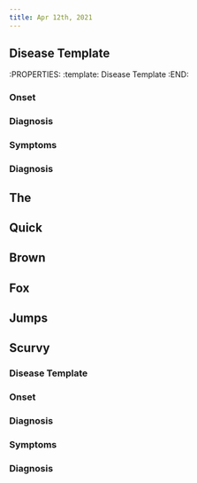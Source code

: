 ```yaml
---
title: Apr 12th, 2021
---
```


## Disease Template
:PROPERTIES:
:template: Disease Template
:END:
### Onset
### Diagnosis
### Symptoms
### Diagnosis
## The
## Quick
## Brown
## Fox
## Jumps
## Scurvy
### Disease Template
### Onset
### Diagnosis
### Symptoms
### Diagnosis
